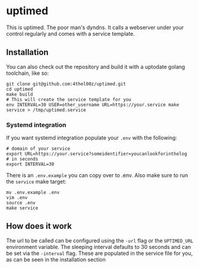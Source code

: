 # uptimed

This is uptimed. The poor man's dyndns.
It calls a webserver under your control regularly and comes with a service template.

## Installation

You can also check out the repository and build it with a uptodate golang toolchain, like so:

```
git clone git@github.com:4thel00z/uptimed.git
cd uptimed
make build
# This will create the service template for you
env INTERVAL=30 USER=other_username URL=https://your.service make service > /tmp/uptimed.service
```

### Systemd integration

If you want systemd integration populate your `.env` with the following:

```
# domain of your service
export URL=https://your.service?someidentifier=youcanlookforinthelog
# in seconds
export INTERVAL=30
```

There is an  `.env.example` you can copy over to .env.
Also make sure to run the `service` make target:

```
mv .env.example .env
vim .env
source .env
make service
```

## How does it work

The url to be called can be configured using the `-url` flag or the `UPTIMED_URL` environment variable.
The sleeping interval defaults to 30 seconds and can be set via the `-interval` flag.
These are populated in the service file for you, as can be seen in the installation section
